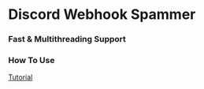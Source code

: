 # Discord Webhook Spammer

### Fast & Multithreading Support

### How To Use

[Tutorial](https://youtu.be/8G9savGupWs)
